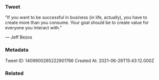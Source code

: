 ### Tweet
"If you want to be successful in business (in life, actually), you have to create more than you consume. Your goal should be to create value for everyone you interact with.”

— Jeff Bezos

### Metadata
Tweet ID: 1409900265222901766
Created At: 2021-06-29T15:43:12.000Z

### Related

